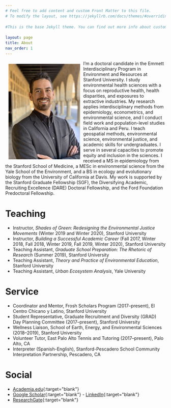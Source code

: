```yaml
---
# Feel free to add content and custom Front Matter to this file.
# To modify the layout, see https://jekyllrb.com/docs/themes/#overriding-theme-defaults

#This is the base Jekyll theme. You can find out more info about customizing your Jekyll theme, as well as basic Jekyll usage documentation at [jekyllrb.com](https://jekyllrb.com/)

layout: page
title: About
nav_order: 1
---
```


<img src="/images/profile_photo.jpg" alt="" align="left" width="225" height="300" style="padding: 10px;">

I’m a doctoral candidate in the Emmett Interdisciplinary Program in Environment and Resources at Stanford University. I study environmental health sciences with a focus on reproductive health, health disparities, and exposures to extractive industries. My research applies interdisciplinary methods from epidemiology, econometrics, and environmental science, and I conduct field work and population-level studies in California and Peru. I teach geospatial methods, environmental science, environmental justice, and academic skills for undergraduates. I serve in several capacities to promote equity and inclusion in the sciences. I received a MS in epidemiology from the Stanford School of Medicine, a MESc in environmental science from the Yale School of the Environment, and a BS in ecology and evolutionary biology from the University of California at Davis. My work is supported by the Stanford Graduate Fellowship (SGF), the Diversifying Academic, Recruiting Excellence (DARE) Doctoral Fellowship, and the Ford Foundation Predoctoral Fellowship.


# Teaching

- Instructor, *Shades of Green: Redesigning the Environmental Justice Movements* (Winter 2019 and Winter 2020), Stanford University
- Instructor, *Building a Successful Academic Career* (Fall 2017, Winter 2018, Fall 2018, Winter 2019, Fall 2019, Winter 2020), Stanford University
- Teaching Assistant, *Graduate School Preparation: The Rhetoric of Research* (Summer 2019), Stanford University
- Teaching Assistant, *Theory and Practice of Environmental Education*, Stanford University
- Teaching Assistant, *Urban Ecosystem Analysis*, Yale University


# Service

- Coordinator and Mentor, Frosh Scholars Program (2017–present), El Centro Chicano y Latino, Stanford University
- Student Representative, Graduate Recruitment and Diversity (GRAD) Day Planning Committee (2017–present), Stanford University
- Wellness Liaison, School of Earth, Energy, and Environmental Sciences (2018–2019), Stanford University
- Volunteer Tutor, East Palo Alto Tennis and Tutoring (2017–present), Palo Alto, CA
- Interpreter (Spanish-English), Stanford-Pescadero School Community Interpretation Partnership, Pescadero, CA


# Social

- [Academia.edu](http://stanford.academia.edu/DavidGonzalez){:target="blank"}
- [Google Scholar](https://scholar.google.com/citations?user=I_msswMAAAAJ&hl=en){:target="blank"}
- [LinkedIn](https://www.linkedin.com/in/davidjxgonzalez){:target="blank"}
- [ResearchGate](https://www.researchgate.net/profile/David_Gonzalez38){:target="blank"}
